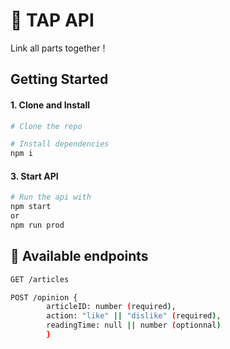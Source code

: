 # 🐸  TAP API

Link all parts together !
## Getting Started

#### 1. Clone and Install

```bash
# Clone the repo

# Install dependencies
npm i
```

#### 3. Start API

```bash
# Run the api with
npm start
or
npm run prod
```

## 🚀 Available endpoints

```bash
GET /articles

POST /opinion { 
        articleID: number (required),
        action: "like" || "dislike" (required),
        readingTime: null || number (optionnal)
        }

```
